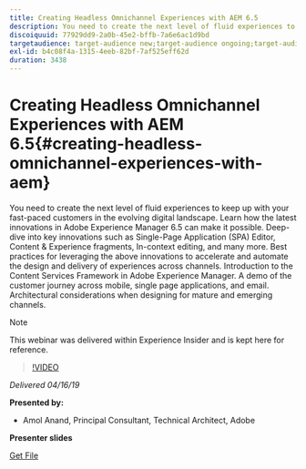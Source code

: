 ```yaml
---
title: Creating Headless Omnichannel Experiences with AEM 6.5
description: You need to create the next level of fluid experiences to keep up with your fast-paced customers in the evolving digital landscape. Learn how the latest innovations in Adobe Experience Manager 6.5 can make it possible. Deep-dive into key innovations such as Single-Page Application (SPA) Editor, Content & Experience fragments, In-context editing, and many more. Best practices for leveraging the above innovations to accelerate and automate the design and delivery of experiences across channels. Introduction to the Content Services Framework in Adobe Experience Manager. A demo of the customer journey across mobile, single page applications, and email. Architectural considerations when designing for mature and emerging channels.
discoiquuid: 77929dd9-2a0b-45e2-bffb-7a6e6ac1d9bd
targetaudience: target-audience new;target-audience ongoing;target-audience upgrader
exl-id: b4c08f4a-1315-4eeb-82bf-7af525eff62d
duration: 3438
---
```

# Creating Headless Omnichannel Experiences with AEM 6.5{#creating-headless-omnichannel-experiences-with-aem}

You need to create the next level of fluid experiences to keep up with your fast-paced customers in the evolving digital landscape. Learn how the latest innovations in Adobe Experience Manager 6.5 can make it possible. Deep-dive into key innovations such as Single-Page Application (SPA) Editor, Content & Experience fragments, In-context editing, and many more. Best practices for leveraging the above innovations to accelerate and automate the design and delivery of experiences across channels. Introduction to the Content Services Framework in Adobe Experience Manager. A demo of the customer journey across mobile, single page applications, and email. Architectural considerations when designing for mature and emerging channels.

>[!NOTE]
>
>This webinar was delivered within Experience Insider and is kept here for reference.

>[!VIDEO](https://video.tv.adobe.com/v/27088/?quality=9)

*Delivered 04/16/19*

**Presented by:**

* Amol Anand, Principal Consultant, Technical Architect, Adobe

**Presenter slides**

[Get File](assets/headless-omnichannelwebinar04162019.pdf)
